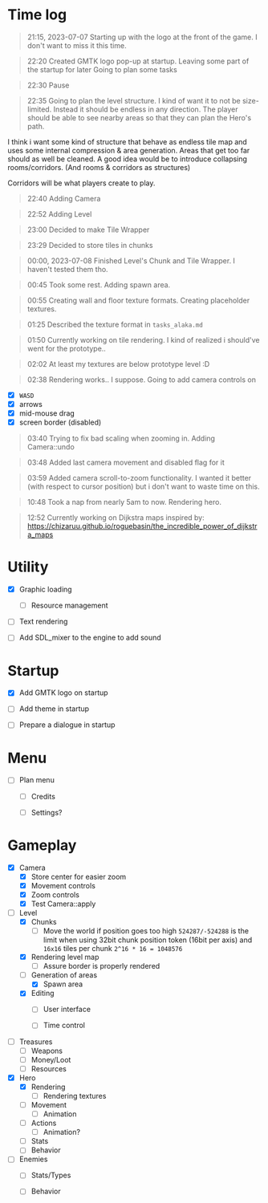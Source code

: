 # Time log

> 21:15, 2023-07-07
Starting up with the logo at the front of the game.
I don't want to miss it this time.

> 22:20
Created GMTK logo pop-up at startup.
Leaving some part of the startup for later
Going to plan some tasks

> 22:30
Pause

> 22:35
Going to plan the level structure.
I kind of want it to not be size-limited.
Instead it should be endless in any direction.
The player should be able to see nearby areas
 so that they can plan the Hero's path.

I think i want some kind of structure that
 behave as endless tile map and uses some
 internal compression & area generation.
Areas that get too far should as well be cleaned.
A good idea would be to introduce collapsing rooms/corridors. (And rooms & corridors as structures)

Corridors will be what players create to play.

> 22:40
Adding Camera

> 22:52
Adding Level

> 23:00
Decided to make Tile Wrapper

> 23:29
Decided to store tiles in chunks

> 00:00, 2023-07-08
Finished Level's Chunk and Tile Wrapper.
I haven't tested them tho.

> 00:45
Took some rest.
Adding spawn area.

> 00:55
Creating wall and floor texture formats.
Creating placeholder textures.

> 01:25
Described the texture format in `tasks_alaka.md`

> 01:50
Currently working on tile rendering.
I kind of realized i should've went for the prototype..

> 02:02
At least my textures are below prototype level :D

> 02:38
Rendering works.. I suppose.
Going to add camera controls on
 - [x] `WASD`
 - [x] arrows
 - [x] mid-mouse drag
 - [x] screen border (disabled)

> 03:40
Trying to fix bad scaling when zooming in.
Adding Camera::undo

> 03:48
Added last camera movement and disabled flag for it

> 03:59
Added camera scroll-to-zoom functionality.
I wanted it better (with respect to cursor position)
 but i don't want to waste time on this.

> 10:48
Took a nap from nearly 5am to now.
Rendering hero.

> 12:52
Currently working on Dijkstra maps inspired by:
<https://chizaruu.github.io/roguebasin/the_incredible_power_of_dijkstra_maps>


# Utility
- [x] Graphic loading
    - [ ] Resource management
- [ ] Text rendering
- [ ] Add SDL_mixer to the engine to add sound


# Startup
- [x] Add GMTK logo on startup
- [ ] Add theme in startup
- [ ] Prepare a dialogue in startup


# Menu
- [ ] Plan menu
    - [ ] Credits
    - [ ] Settings?


# Gameplay
- [x] Camera
    - [x] Store center for easier zoom
    - [x] Movement controls
    - [x] Zoom controls
    - [x] Test Camera::apply

- [ ] Level
    - [x] Chunks
        - [ ] Move the world if position goes too high
            `524287/-524288` is the limit when using 32bit chunk position token (16bit per axis) and `16x16` tiles per chunk `2^16 * 16 = 1048576`
    - [x] Rendering level map
        - [ ] Assure border is properly rendered
    - [ ] Generation of areas
        - [x] Spawn area
    - [x] Editing
        - [ ] User interface
        - [ ] Time control


- [ ] Treasures
    - [ ] Weapons
    - [ ] Money/Loot
    - [ ] Resources

- [x] Hero
    - [x] Rendering
        - [ ] Rendering textures
    - [ ] Movement
        - [ ] Animation
    - [ ] Actions
        - [ ] Animation?
    - [ ] Stats
    - [ ] Behavior

- [ ] Enemies
    - [ ] Stats/Types
    - [ ] Behavior



